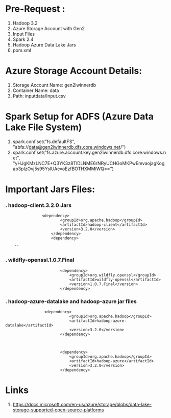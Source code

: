# Pre-Request :
1. Hadoop 3.2
2. Azure Storage Account with Gen2 
3. Input Files
4. Spark 2.4
5. Hadoop Azure Data Lake Jars
6. pom.xml


# Azure Storage Account Details:

1. Storage Account Name: gen2iwinnerdb
2. Container Name: data
3. Path: inputdata/Input.csv

# Spark Setup for ADFS (Azure Data Lake File System) 
1. spark.conf.set("fs.defaultFS", "abfs://data@gen2iwinnerdb.dfs.core.windows.net/")
2. spark.conf.set("fs.azure.account.key.gen2iwinnerdb.dfs.core.windows.net", "yHJgKMzLNC7E+Q3YK3z8TlDLNME6rNRyUCHGoMKPwEmvaojagKogap3pIzOvj5s95YslUAevoEzfBOTHXMMiWQ==")


# Important Jars Files:

### . hadoop-client.3.2.0 Jars


                    <dependency>
                            <groupId>org.apache.hadoop</groupId>
                            <artifactId>hadoop-client</artifactId>
                            <version>3.2.0</version>
                        </dependency>
                        <dependency>
        
        ``

### . wildfly-openssl.1.0.7.Final


                            <dependency>
                                <groupId>org.wildfly.openssl</groupId>
                                <artifactId>wildfly-openssl</artifactId>
                                <version>1.0.7.Final</version>
                            </dependency>



### . hadoop-azure-datalake and hadoop-azure jar files 

                     <dependency>
                                <groupId>org.apache.hadoop</groupId>
                                <artifactId>hadoop-azure-datalake</artifactId>
                                <version>3.2.0</version>
                            </dependency>



                            <dependency>
                                <groupId>org.apache.hadoop</groupId>
                                <artifactId>hadoop-azure</artifactId>
                                <version>3.2.0</version>
                            </dependency>


# Links
1. https://docs.microsoft.com/en-us/azure/storage/blobs/data-lake-storage-supported-open-source-platforms
 
